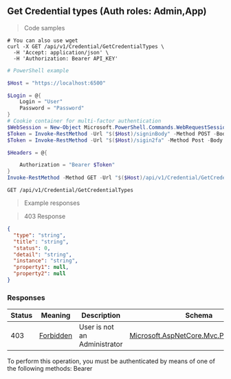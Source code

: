 
## Get Credential types (Auth roles: Admin,App)

<a id="opIdGetCredentialTypesAsync"></a>

> Code samples

```shell
# You can also use wget
curl -X GET /api/v1/Credential/GetCredentialTypes \
  -H 'Accept: application/json' \
  -H 'Authorization: Bearer API_KEY'

```

```powershell
# PowerShell example

$Host = "https://localhost:6500"

$Login = @{
    Login = "User"
    Password = "Password"
}
# Cookie container for multi-factor authentication
$WebSession = New-Object Microsoft.PowerShell.Commands.WebRequestSession
$Token = Invoke-RestMethod -Url "$($Host)/signinBody" -Method POST -Body (ConvertTo-Json $Login) -WebRequestSession $WebSession
$Token = Invoke-RestMethod -Url "$($Host)/sigin2fa" -Method Post -Body $MfaCode -Headers @{Authorization: "Bearer $Token"} -WebRequestSession $WebSession

$Headers = @{

    Authorization = "Bearer $Token"
}
Invoke-RestMethod -Method GET -Url "$($Host)/api/v1/Credential/GetCredentialTypes -Headers $Headers
```

`GET /api/v1/Credential/GetCredentialTypes`

> Example responses

> 403 Response

```json
{
  "type": "string",
  "title": "string",
  "status": 0,
  "detail": "string",
  "instance": "string",
  "property1": null,
  "property2": null
}
```

<h3 id="get-credential-types-(auth-roles:-admin,app)-responses">Responses</h3>

|Status|Meaning|Description|Schema|
|---|---|---|---|
|403|[Forbidden](https://tools.ietf.org/html/rfc7231#section-6.5.3)|User is not an Administrator|[Microsoft.AspNetCore.Mvc.ProblemDetails](../Models/microsoft.aspnetcore.mvc.problemdetails.md)|

<aside class="warning">
To perform this operation, you must be authenticated by means of one of the following methods:
Bearer
</aside>


